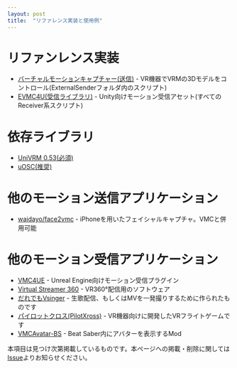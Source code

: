 ```yaml
---
layout: post
title:  "リファレンス実装と使用例"
---
```


# リファンレンス実装
- [バーチャルモーションキャプチャー(送信)](https://sh-akira.github.io/VirtualMotionCapture/) - VR機器でVRMの3Dモデルをコントロール(ExternalSenderフォルダ内のスクリプト)
- [EVMC4U(受信ライブラリ)](https://github.com/gpsnmeajp/EasyVirtualMotionCaptureForUnity) - Unity向けモーション受信アセット(すべてのReceiver系スクリプト)

# 依存ライブラリ
- [UniVRM 0.53(必須)](https://github.com/vrm-c/UniVRM)
- [uOSC(推奨)](https://github.com/hecomi/uOSC)

# 他のモーション送信アプリケーション
- [waidayo/face2vmc](https://booth.pm/ja/items/1779185) - iPhoneを用いたフェイシャルキャプチャ。VMCと併用可能

# 他のモーション受信アプリケーション
- [VMC4UE](https://github.com/HAL9HARUKU/VMC4UE) - Unreal Engine向けモーション受信プラグイン
- [Virtual Streamer 360](https://booth.pm/ja/items/1702492) - VR360°配信用のソフトウェア
- [だれでもVsinger](https://honokakaori.booth.pm/items/1768267) - 生歌配信、もしくはMVを一発撮りするために作られたものです
- [パイロットクロス(PilotXross)](https://n-mattun.booth.pm/items/1997616) - VR機器向けに開発したVRフライトゲームです
- [VMCAvatar-BS](https://github.com/nagatsuki/VMCAvatar-BS) - Beat Saber内にアバターを表示するMod

本項目は見つけ次第掲載しているものです。本ページへの掲載・削除に関しては[Issue](https://github.com/sh-akira/VirtualMotionCaptureProtocol/issues)よりお知らせください。  
